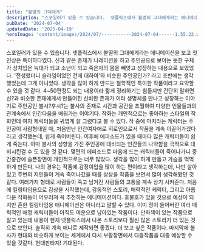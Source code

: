 ```yaml
---
title: "불멸의 그대에게"
description: "스포일러가 있을 수 있습니다.  넷플릭스에서 불멸의 그대에게라는 애니메이션을 보고 첫인상은 특이하다였다. 신과 같은 존재가 나레이션을 하고 주인공으로 보이는 듯한 구체가 상처입은 늑대가 되고 소년이 되고 죽은자의 몸을 빼앗고 성장하는 내용으로 보였었다. '전생했더니 슬라임이었던 건에 대..."
pubDate: '2024-07-04'
updatedDate: '2025-04-19'
heroImage: 'content/images/2024/07/-----------2024-07-04------1.55.22.webp'
---
```


스포일러가 있을 수 있습니다. 
 넷플릭스에서 불멸의 그대에게라는 애니메이션을 보고 첫인상은 특이하다였다. 신과 같은 존재가 나레이션을 하고 주인공으로 보이는 듯한 구체가 상처입은 늑대가 되고 소년이 되고 죽은자의 몸을 빼앗고 성장하는 내용으로 보였었다. '전생했더니 슬라임이었던 건에 대하여'와 비슷한 주인공인가? 라고 초반에는 생각했었는데 그게 아니었다. 생각을 많이 하게 만드는 철학적인 특이한 작품이라고 요약할 수 있을 것 같다. 
 4~50편정도 되는 내용이라 짧게 정리하기는 힘들지만 간단히 말하면 신?과 비슷한 존재에게서 만들어진 신비한 존재가 여러 생명체를 만나고 성장하는 이야기로 주인공인 불시?후시?는 불사의 존재로 시간과 공간을 초월하여 다양한 인물들과의 관계속에서 인간다움을 배워가는 이야기다.
 작화는 개인적으로는 좋아하는 스타일의 작화인데 여자 케릭터들을 귀엽게 잘 그렸다고 볼 수 있다. 
 작 중에 마치라는 케릭터는 주인공이 사람형태일 때, 처음만난 인간여자애로 히로인으로서 작품을 계속 이끌어가겠다라고 생각했는데, 쉽게 죽어버린다. 이후에 에피소드가 있을 때마다 많은 캐릭터들이 쉽게 죽는다. 아마 불사의 성향을 가진 주인공에 대비되는 인간들의 나약함을 극적으로 대비시킨걸 수 도 있을 것 같다. 몇편의 에피소드로 마음에 드는 캐릭터들이 죽어나가니 중간중간에 슬픈장면이 개인적으로는 너무 많았다. 생각을 많이 하게 만들고 가슴을 먹먹하게 만든다. 나의 경우는 작품에 감정이입을 많이 하는 편이라고 생각하는데, 나만 살아있고 주변의 지인들이 계속 죽어나갔을 때를 상상을 작품을 보면서 많이 생각해봤던 것 같다. 여러가지 형태로 사람들이 죽고 남겨진 사람들의 고통을 계속 상기 시켜준다. 
 처음에 킬링타임용으로 감상을 시작했는데, 감동적인 스토리, 매력적인 케릭터, 그리고 아름다운 작화등이 어우러져 꼭 추천하는 에니메이션이다. 호불호가 있을 것으로 예상이 되지만 흔한 킬링타임용 애니메이션은 아니라고 말할 수 있다. 이미 정이 들어버린 여러 매력적인 애정 캐릭터들이 아직도 여운으로 남아있는 작품이다.
 만화책이 있는 작품으로 알고 있는데 내용이 현재 넷플릭스에서 나온 스토리보다 훨씬 많은 스토리가 더 있는 것으로 보인다. 솔직히 계속 애니로 제작되면 좋겠다. 더 보고 싶은 작품이다. 마지막에 불사가 현대와 비슷하게 보이는 세계에서 다시 부활장면에서 다음작품을 대충 예상할 수 있을 것같다. 현대판타지! 기대된다.